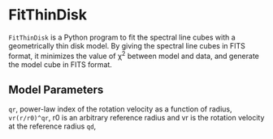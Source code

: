 # FitThinDisk
`FitThinDisk` is a Python program to fit the spectral line cubes with a geometrically thin disk model. By giving the spectral line cubes in FITS format, it minimizes the value of &chi;<sup>2</sup> between model and data, and generate the model cube in FITS format.  

## Model Parameters
`qr`, power-law index of the rotation velocity as a function of radius, `vr(r/r0)^qr`, r0 is an arbitrary reference radius and vr is the rotation velocity at the reference radius 
`qd`,
